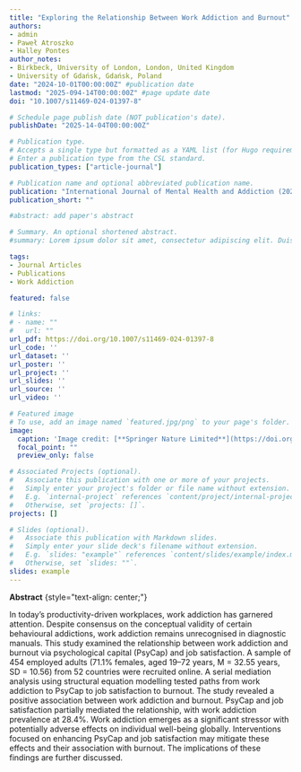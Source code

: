 ```yaml
---
title: "Exploring the Relationship Between Work Addiction and Burnout"
authors:
- admin 
- Paweł Atroszko
- Halley Pontes
author_notes:
- Birkbeck, University of London, London, United Kingdom
- University of Gdańsk, Gdańsk, Poland
date: "2024-10-01T00:00:00Z" #publication date
lastmod: "2025-094-14T00:00:00Z" #page update date
doi: "10.1007/s11469-024-01397-8"

# Schedule page publish date (NOT publication's date).
publishDate: "2025-14-04T00:00:00Z"

# Publication type.
# Accepts a single type but formatted as a YAML list (for Hugo requirements).
# Enter a publication type from the CSL standard.
publication_types: ["article-journal"]

# Publication name and optional abbreviated publication name.
publication: "International Journal of Mental Health and Addiction (2024). https://doi.org/10.1007/s11469-024-01397-8"
publication_short: ""

#abstract: add paper's abstract

# Summary. An optional shortened abstract.
#summary: Lorem ipsum dolor sit amet, consectetur adipiscing elit. Duis posuere tellus ac convallis placerat. Proin tincidunt magna sed ex sollicitudin condimentum.

tags:
- Journal Articles
- Publications
- Work Addiction

featured: false

# links:
# - name: ""
#   url: ""
url_pdf: https://doi.org/10.1007/s11469-024-01397-8
url_code: ''
url_dataset: ''
url_poster: ''
url_project: ''
url_slides: ''
url_source: ''
url_video: ''

# Featured image
# To use, add an image named `featured.jpg/png` to your page's folder. 
image:
  caption: 'Image credit: [**Springer Nature Limited**](https://doi.org/10.1007/s11469-024-01397-8)'
  focal_point: ""
  preview_only: false

# Associated Projects (optional).
#   Associate this publication with one or more of your projects.
#   Simply enter your project's folder or file name without extension.
#   E.g. `internal-project` references `content/project/internal-project/index.md`.
#   Otherwise, set `projects: []`.
projects: []

# Slides (optional).
#   Associate this publication with Markdown slides.
#   Simply enter your slide deck's filename without extension.
#   E.g. `slides: "example"` references `content/slides/example/index.md`.
#   Otherwise, set `slides: ""`.
slides: example
---
```


**Abstract**
{style="text-align: center;"}

In today’s productivity-driven workplaces, work addiction has garnered attention. Despite consensus 
on the conceptual validity of certain behavioural addictions, work addiction remains unrecognised in 
diagnostic manuals. This study examined the relationship between work addiction and burnout via 
psychological capital (PsyCap) and job satisfaction. A sample of 454 employed adults (71.1% females, 
aged 19–72 years, M = 32.55 years, SD = 10.56) from 52 countries were recruited online. A serial 
mediation analysis using structural equation modelling tested paths from work addiction to PsyCap 
to job satisfaction to burnout. The study revealed a positive association between work addiction and 
burnout. PsyCap and job satisfaction partially mediated the relationship, with work addiction prevalence 
at 28.4%. Work addiction emerges as a significant stressor with potentially adverse effects on individual 
well-being globally. Interventions focused on enhancing PsyCap and job satisfaction may mitigate these 
effects and their association with burnout. The implications of these findings are further discussed.
